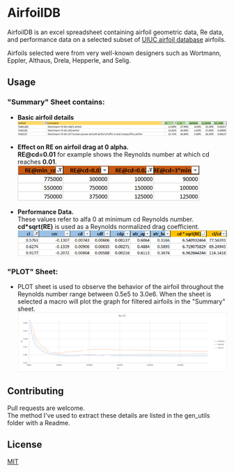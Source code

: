 # AirfoilDB

AirfoilDB is an excel spreadsheet containing airfoil geometric data, Re data, and performance data on a selected subset of [UIUC airfoil database](https://m-selig.ae.illinois.edu/ads.html) airfoils. 

Airfoils selected were from very well-known designers such as Wortmann, Eppler, Althaus, Drela, Hepperle, and Selig.


## Usage

### "Summary" Sheet contains:

- __Basic airfoil details__
![alt text](https://github.com/kjayawar/AirfoilDB/blob/main/geometric_info.png?raw=true)

- __Effect on RE on airfoil drag at 0 alpha.__                                          
__RE@cd=0.01__ for example shows the Reynolds number at which cd reaches __0.01__.            
![alt text](https://github.com/kjayawar/AirfoilDB/blob/main/RE_info.png?raw=true)

- __Performance Data.__                                                                       
These values refer to alfa 0 at minimum cd Reynolds number.                       
__cd*sqrt(RE)__ is used as a Reynolds normalized drag coefficient. 
![alt text](https://github.com/kjayawar/AirfoilDB/blob/main/performance_info.png?raw=true)

### "PLOT" Sheet:

- PLOT sheet is used to observe the behavior of the airfoil throughout the Reynolds number range between 0.5e5 to 3.0e6. When the sheet is selected a macro will plot the graph for filtered airfoils in the "Summary" sheet. 
![alt text](https://github.com/kjayawar/AirfoilDB/blob/main/re_cd.png?raw=true)
 

## Contributing
Pull requests are welcome.   
The method I've used to extract these details are listed in the gen_utils folder with a Readme.

## License
[MIT](https://choosealicense.com/licenses/mit/)
